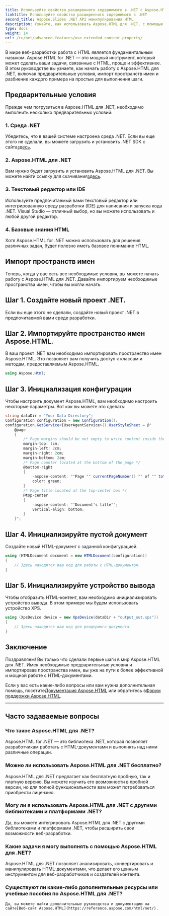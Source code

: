 ```yaml
---
title: Используйте свойство расширенного содержимого в .NET с Aspose.HTML
linktitle: Используйте свойство расширенного содержимого в .NET
second_title: Aspose.Slides .NET API манипулирования HTML
description: Узнайте, как использовать Aspose.HTML для .NET, с помощью этого пошагового руководства. Совершенствуйте свои навыки работы с HTML и оптимизируйте свои проекты веб-разработки.
type: docs
weight: 14
url: /ru/net/advanced-features/use-extended-content-property/
---
```


В мире веб-разработки работа с HTML является фундаментальным навыком. Aspose.HTML for .NET — это мощный инструмент, который может сделать ваши задачи, связанные с HTML, проще и эффективнее. В этом руководстве вы узнаете, как начать работу с Aspose.HTML для .NET, включая предварительные условия, импорт пространств имен и разбиение каждого примера на простые для выполнения шаги.

## Предварительные условия

Прежде чем погрузиться в Aspose.HTML для .NET, необходимо выполнить несколько предварительных условий:

### 1. Среда .NET

 Убедитесь, что в вашей системе настроена среда .NET. Если вы еще этого не сделали, вы можете загрузить и установить .NET SDK с сайта[здесь](https://releases.aspose.com/html/net/).

### 2. Aspose.HTML для .NET

 Вам нужно будет загрузить и установить Aspose.HTML для .NET. Вы можете найти ссылку для скачивания[здесь](https://releases.aspose.com/html/net/).

### 3. Текстовый редактор или IDE

Используйте предпочитаемый вами текстовый редактор или интегрированную среду разработки (IDE) для написания и запуска кода .NET. Visual Studio — отличный выбор, но вы можете использовать и любой другой редактор.

### 4. Базовые знания HTML

Хотя Aspose.HTML for .NET можно использовать для решения различных задач, будет полезно иметь базовое понимание HTML.

## Импорт пространств имен

Теперь, когда у вас есть все необходимые условия, вы можете начать работу с Aspose.HTML для .NET. Давайте импортируем необходимые пространства имен, чтобы вы могли начать.

## Шаг 1. Создайте новый проект .NET.

Если вы еще этого не сделали, создайте новый проект .NET в предпочитаемой вами среде разработки.

## Шаг 2. Импортируйте пространство имен Aspose.HTML.

В ваш проект .NET вам необходимо импортировать пространство имен Aspose.HTML. Это позволяет вам получить доступ к классам и методам, предоставляемым Aspose.HTML.

```csharp
using Aspose.Html;
```

## Шаг 3. Инициализация конфигурации

Чтобы настроить документ Aspose.HTML, вам необходимо настроить некоторые параметры. Вот как вы можете это сделать:

```csharp
string dataDir = "Your Data Directory";
Configuration configuration = new Configuration();
configuration.GetService<IUserAgentService>().UserStyleSheet = @"
    @page 
    {
        /* Page margins should be not empty to write content inside the margin-boxes */
        margin-top: 1cm;
        margin-left: 2cm;
        margin-right: 2cm;
        margin-bottom: 2cm;
        /* Page counter located at the bottom of the page */
        @bottom-right
        {
            -aspose-content: ""Page "" currentPageNumber() "" of "" totalPagesNumber();
            color: green;
        }
        /* Page title located at the top-center box */
        @top-center
        {
            -aspose-content: ""Document's title"";
            vertical-align: bottom;
        }    
    }";
```

## Шаг 4. Инициализируйте пустой документ

Создайте новый HTML-документ с заданной конфигурацией.

```csharp
using (HTMLDocument document = new HTMLDocument(configuration))
{
    // Здесь находится ваш код для работы с HTML-документом.
}
```

## Шаг 5. Инициализируйте устройство вывода

Чтобы отобразить HTML-контент, вам необходимо инициализировать устройство вывода. В этом примере мы будем использовать устройство XPS.

```csharp
using (XpsDevice device = new XpsDevice(dataDir + "output_out.xps"))
{
    // Здесь находится ваш код для рендеринга документа.
}
```

## Заключение

Поздравляем! Вы только что сделали первые шаги в мир Aspose.HTML для .NET. Имея необходимые предварительные условия и импортировав пространства имен, вы уже на пути к более эффективной и мощной работе с HTML-документами.

 Если у вас есть какие-либо вопросы или вам нужна дополнительная помощь, посетите[Документация Aspose.HTML](https://reference.aspose.com/html/net/) или обратитесь в[Форум поддержки Aspose.HTML](https://forum.aspose.com/).

---

## Часто задаваемые вопросы

### Что такое Aspose.HTML для .NET?
   Aspose.HTML for .NET — это библиотека .NET, которая позволяет разработчикам работать с HTML-документами и выполнять над ними различные операции.

### Можно ли использовать Aspose.HTML для .NET бесплатно?
   Aspose.HTML для .NET предлагает как бесплатную пробную, так и платную версию. Вы можете изучить его возможности в пробной версии, но для полной функциональности вам может потребоваться приобрести лицензию.

### Могу ли я использовать Aspose.HTML для .NET с другими библиотеками и платформами .NET?
   Да, вы можете интегрировать Aspose.HTML для .NET с другими библиотеками и платформами .NET, чтобы расширить свои возможности веб-разработки.

### Какие задачи я могу выполнять с помощью Aspose.HTML для .NET?
   Aspose.HTML для .NET позволяет анализировать, конвертировать и манипулировать HTML-документами, что делает его ценным инструментом для веб-разработчиков и создателей контента.

### Существуют ли какие-либо дополнительные ресурсы или учебные пособия по Aspose.HTML для .NET?
    Да, вы можете найти дополнительные руководства и документацию на сайте[Веб-сайт Aspose.HTML](https://reference.aspose.com/html/net/).

